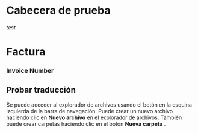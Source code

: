 # Cabecera de prueba

<h6>test</h6>

<zlabelinvoice><h1>Factura</h1></zlabelinvoice>

<zlabelinvoicenum><h3>Invoice Number</h3></zlabelinvoicenum>

## Probar traducción

Se puede acceder al explorador de archivos usando el botón en la esquina izquierda de la barra de navegación. Puede crear un nuevo archivo haciendo clic en **Nuevo archivo** en el explorador de archivos. También puede crear carpetas haciendo clic en el botón **Nueva carpeta** .
